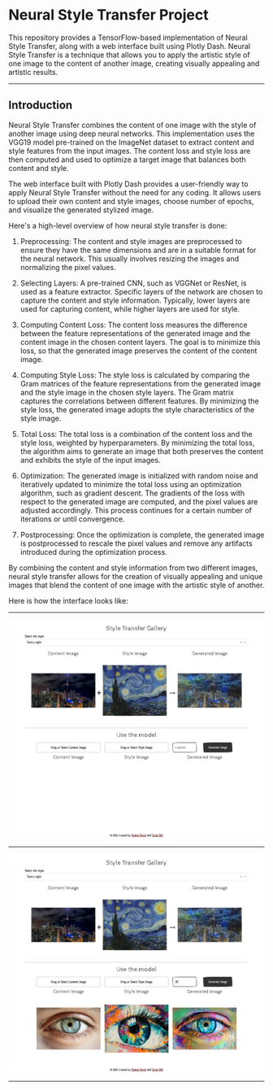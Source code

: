 # Neural Style Transfer Project

This repository provides a TensorFlow-based implementation of Neural Style Transfer, along with a web interface built using Plotly Dash. Neural Style Transfer is a technique that allows you to apply the artistic style of one image to the content of another image, creating visually appealing and artistic results.
<hr>

## Introduction
Neural Style Transfer combines the content of one image with the style of another image using deep neural networks. This implementation uses the VGG19 model pre-trained on the ImageNet dataset to extract content and style features from the input images. The content loss and style loss are then computed and used to optimize a target image that balances both content and style.

The web interface built with Plotly Dash provides a user-friendly way to apply Neural Style Transfer without the need for any coding. It allows users to upload their own content and style images, choose number of epochs, and visualize the generated stylized image.

Here's a high-level overview of how neural style transfer is done:

1. Preprocessing: The content and style images are preprocessed to ensure they have the same dimensions and are in a suitable format for the neural network. This usually involves resizing the images and normalizing the pixel values.

2. Selecting Layers: A pre-trained CNN, such as VGGNet or ResNet, is used as a feature extractor. Specific layers of the network are chosen to capture the content and style information. Typically, lower layers are used for capturing content, while higher layers are used for style.

3. Computing Content Loss: The content loss measures the difference between the feature representations of the generated image and the content image in the chosen content layers. The goal is to minimize this loss, so that the generated image preserves the content of the content image.

4. Computing Style Loss: The style loss is calculated by comparing the Gram matrices of the feature representations from the generated image and the style image in the chosen style layers. The Gram matrix captures the correlations between different features. By minimizing the style loss, the generated image adopts the style characteristics of the style image.

5. Total Loss: The total loss is a combination of the content loss and the style loss, weighted by hyperparameters. By minimizing the total loss, the algorithm aims to generate an image that both preserves the content and exhibits the style of the input images.

6. Optimization: The generated image is initialized with random noise and iteratively updated to minimize the total loss using an optimization algorithm, such as gradient descent. The gradients of the loss with respect to the generated image are computed, and the pixel values are adjusted accordingly. This process continues for a certain number of iterations or until convergence.

7. Postprocessing: Once the optimization is complete, the generated image is postprocessed to rescale the pixel values and remove any artifacts introduced during the optimization process.

By combining the content and style information from two different images, neural style transfer allows for the creation of visually appealing and unique images that blend the content of one image with the artistic style of another.

Here is how the interface looks like:

<hr>

![](./assets/dashboard1.png)

<hr>

![](./assets/dashboard2.png)

<hr>

